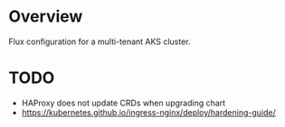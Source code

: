 # Overview

Flux configuration for a multi-tenant AKS cluster.

# TODO

- HAProxy does not update CRDs when upgrading chart
- <https://kubernetes.github.io/ingress-nginx/deploy/hardening-guide/>
